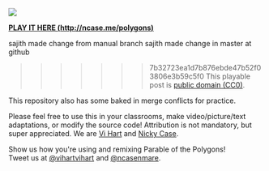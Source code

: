 ![](http://i.imgur.com/NcsRW1q.png)

**[PLAY IT HERE (http://ncase.me/polygons)](http://ncase.me/polygons)**

sajith made change from manual branch
sajith made change in master at github
>>>>>>> 7b32723ea1d7b876ebde47b52f03806e3b59c5f0
This playable post is [public domain (CC0)](http://creativecommons.org/publicdomain/zero/1.0).

This repository also has some baked in merge conflicts for practice. 

Please feel free to use this in your classrooms,
make video/picture/text adaptations,
or modify the source code!
Attribution is not mandatory, but super appreciated.
We are [Vi Hart](http://vihart.com/) and [Nicky Case](http://ncase.me/).

Show us how you're using and remixing Parable of the Polygons!    
Tweet us at
[@vihartvihart](https://twitter.com/vihartvihart) and
[@ncasenmare](https://twitter.com/ncasenmare).
